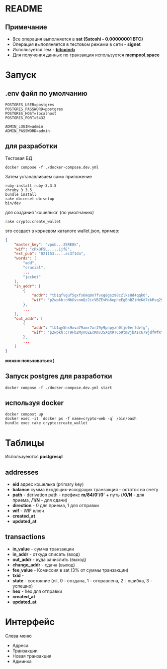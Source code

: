 # README

## Примечание
- Все операция выполняется в **sat (Satoshi - 0.00000001 BTC)**
- Операция выполяняется в тестовом режими в сети - **signet**
- Используется гем - **[bitcoinrb](https://github.com/chaintope/bitcoinrb)** 
- Для получения данных по транзакция используется **[mempool.space](https://mempool.space/signet)**


# Запуск

## .env файл по умолчанию

```
POSTGRES_USER=postgres
POSTGRES_PASSWORD=postgres
POSTGRES_HOST=localhost
POSTGRES_PORT=5432

ADMIN_LOGIN=admin
ADMIN_PASSWORD=admin
```


## для разработки

Тестовая БД
```
docker compose -f ./docker-compose.dev.yml
```
Затем устанавливаем само приложение
```
ruby-install ruby-3.3.5
chruby 3.3.5
bundle install
rake db:reset db:setup
bin/dev
```

для создания 'кошелька' (по умолчанию)

```
rake crypto:create_wallet
```

это создаст в корневом каталоге wallet.json, пример:

```json
{
    "master_key": "vpub...35RE8k",
    "wif": "cPxQF5L.....1jfE",
    "ext_pub": "021153.....ac3f1da",
    "words": [
        "add",
        "crucial",
        ...
        "jacket"
    ],
    "in_addr": [
        {
            "addr": "tb1qfvguf5gxfs6mq8n7fvxg8gsz98czlks8d4qqk0",
            "wif": "p2wpkh:cNhGvsnmQz2icVBZEvMa6epheEgBhBZiHeKd7ckMsq2SFSFav8mS"
        },
        ...
    ],
    "out_addr": [
        {
            "addr": "tb1qy5hs9xva79amr7xr29y9pnpyzh0tjd0erfdvfg",
            "wif": "p2wpkh:cT9Fb2MynUZEcKmv3SXqXRTCo9tmVjbAsc679jdfWfKYNb2ZLthz"
        },
        ...
    ]
}
```
**можно пользоваться )**



## Запуск postgres для разработки
```
docker compose -f ./docker-compose.dev.yml start
```


## используя docker
```
docker compost up
docker exec -it `docker ps -f name=crypto-web -q` /bin/bash
bundle exec rake crypto:create_wallet
```


# Таблицы
Используеются **postgresql**

## addresses
- **eid** адрес кошелька (primary key)
- **balance** сумма входящих-исходящих транзакция - остаток на счету
- **path** - derivation path - префикс **m/84/0'/0'** + путь (**/0/N** - для приема, **/1/N** - для сдачи) 
- **direction** - 0 для приема, 1 для отправки
- **wif** - WIF ключ
- **created_at**
- **updated_at**

## transactions 
- **in_value** - сумма транзакции
- **in_addr** - откуда списать (вход)
- **out_addr** - куда зачислить (выход)
- **change_addr** - сдача (выход)
- **fee_value** - Комиссия в sat (3% от суммы транзакции) 
- **txid** - 
- **state** - состояние (nil, 0 - создана, 1 - отправлена, 2 - ошибка, 3 - успешно)
- **hex** - hex для отправки
- **created_at**
- **updated_at**

# Интерфейс

Слева меню
- Адреса
- Транзакции
- Новая транзакция
- Админка